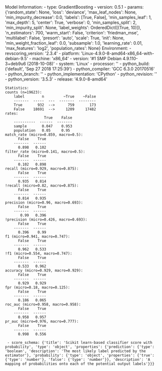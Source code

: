 Model Information:
	 - type: GradientBoosting
	 - version: 0.5.1
	 - params: {'random_state': None, 'loss': 'deviance', 'max_leaf_nodes': None, 'min_impurity_decrease': 0.0, 'labels': [True, False], 'min_samples_leaf': 1, 'max_depth': 5, 'center': True, 'verbose': 0, 'min_samples_split': 2, 'min_impurity_split': None, 'label_weights': OrderedDict([(True, 10)]), 'n_estimators': 700, 'warm_start': False, 'criterion': 'friedman_mse', 'multilabel': False, 'presort': 'auto', 'scale': True, 'init': None, 'min_weight_fraction_leaf': 0.0, 'subsample': 1.0, 'learning_rate': 0.01, 'max_features': 'log2', 'population_rates': None}
	Environment:
	 - revscoring_version: '2.3.4'
	 - platform: 'Linux-4.9.0-8-amd64-x86_64-with-debian-9.5'
	 - machine: 'x86_64'
	 - version: '#1 SMP Debian 4.9.110-3+deb9u6 (2018-10-08)'
	 - system: 'Linux'
	 - processor: ''
	 - python_build: ('default', 'Sep 27 2018 17:25:39')
	 - python_compiler: 'GCC 6.3.0 20170516'
	 - python_branch: ''
	 - python_implementation: 'CPython'
	 - python_revision: ''
	 - python_version: '3.5.3'
	 - release: '4.9.0-8-amd64'
	
	Statistics:
	counts (n=19623):
		label        n         ~True    ~False
		-------  -----  ---  -------  --------
		True       932  -->      759       173
		False    18691  -->     1209     17482
	rates:
		              True    False
		----------  ------  -------
		sample       0.047    0.953
		population   0.05     0.95
	match_rate (micro=0.859, macro=0.5):
		  False    True
		-------  ------
		  0.898   0.102
	filter_rate (micro=0.141, macro=0.5):
		  False    True
		-------  ------
		  0.102   0.898
	recall (micro=0.929, macro=0.875):
		  False    True
		-------  ------
		  0.935   0.814
	!recall (micro=0.82, macro=0.875):
		  False    True
		-------  ------
		  0.814   0.935
	precision (micro=0.96, macro=0.693):
		  False    True
		-------  ------
		   0.99   0.396
	!precision (micro=0.426, macro=0.693):
		  False    True
		-------  ------
		  0.396    0.99
	f1 (micro=0.941, macro=0.747):
		  False    True
		-------  ------
		  0.962   0.533
	!f1 (micro=0.554, macro=0.747):
		  False    True
		-------  ------
		  0.533   0.962
	accuracy (micro=0.929, macro=0.929):
		  False    True
		-------  ------
		  0.929   0.929
	fpr (micro=0.18, macro=0.125):
		  False    True
		-------  ------
		  0.186   0.065
	roc_auc (micro=0.958, macro=0.958):
		  False    True
		-------  ------
		  0.958   0.957
	pr_auc (micro=0.976, macro=0.777):
		  False    True
		-------  ------
		  0.998   0.556
	
	 - score_schema: {'title': 'Scikit learn-based classifier score with probability', 'type': 'object', 'properties': {'prediction': {'type': 'boolean', 'description': 'The most likely label predicted by the estimator'}, 'probability': {'type': 'object', 'properties': {'true': {'type': 'number'}, 'false': {'type': 'number'}}, 'description': 'A mapping of probabilities onto each of the potential output labels'}}}

